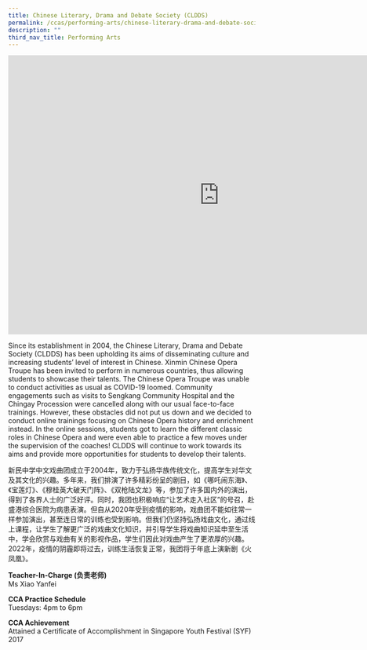 ```yaml
---
title: Chinese Literary, Drama and Debate Society (CLDDS)
permalink: /ccas/performing-arts/chinese-literary-drama-and-debate-society-cldds/
description: ""
third_nav_title: Performing Arts
---
```

<iframe src="https://docs.google.com/presentation/d/e/2PACX-1vSP9I3B70tPA2d8gi_517Nw0tBDgYOwsrXNF1j9oxef5_Qmfvn37aMyDFbzBHuvHzSSwfzj6Wnn4oS9/embed?start=false&amp;loop=false&amp;delayms=3000" frameborder="0" width="860" height="569" allowfullscreen="true"></iframe>

Since its establishment in 2004, the Chinese Literary, Drama and Debate Society (CLDDS) has been upholding its aims of disseminating culture and increasing students’ level of interest in Chinese. Xinmin Chinese Opera Troupe has been invited to perform in numerous countries, thus allowing students to showcase their talents. The Chinese Opera Troupe was unable to conduct activities as usual as COVID-19 loomed. Community engagements such as visits to Sengkang Community Hospital and the Chingay Procession were cancelled along with our usual face-to-face trainings. However, these obstacles did not put us down and we decided to conduct online trainings focusing on Chinese Opera history and enrichment instead. In the online sessions, students got to learn the different classic roles in Chinese Opera and were even able to practice a few moves under the supervision of the coaches! CLDDS will continue to work towards its aims and provide more opportunities for students to develop their talents.

  

新民中学中文戏曲团成立于2004年，致力于弘扬华族传统文化，提高学生对华文及其文化的兴趣。多年来，我们排演了许多精彩纷呈的剧目，如《哪吒闹东海》、《宝莲灯》、《穆桂英大破天门阵》、《双枪陆文龙》等，参加了许多国内外的演出，得到了各界人士的广泛好评。同时，我团也积极响应“让艺术走入社区”的号召，赴盛港综合医院为病患表演。但自从2020年受到疫情的影响，戏曲团不能如往常一样参加演出，甚至连日常的训练也受到影响。但我们仍坚持弘扬戏曲文化，通过线上课程，让学生了解更广泛的戏曲文化知识，并引导学生将戏曲知识延申至生活中，学会欣赏与戏曲有关的影视作品，学生们因此对戏曲产生了更浓厚的兴趣。2022年，疫情的阴霾即将过去，训练生活恢复正常，我团将于年底上演新剧《火凤凰》。

  

  

**Teacher-In-Charge (负责老师)** <br>
Ms Xiao Yanfei

  

**CCA Practice Schedule** <br>
Tuesdays: 4pm to 6pm

  

**CCA Achievement** <br>
Attained a Certificate of Accomplishment in Singapore Youth Festival (SYF) 2017